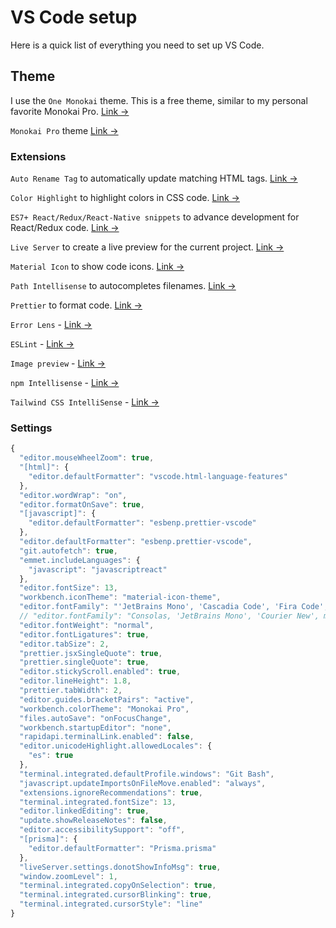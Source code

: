# VS Code setup

Here is a quick list of everything you need to set up VS Code.

## Theme

I use the `One Monokai` theme. This is a free theme, similar to my personal favorite Monokai Pro. [Link &rarr;](https://marketplace.visualstudio.com/items?itemName=azemoh.one-monokai)

`Monokai Pro` theme [Link &rarr;](https://marketplace.visualstudio.com/items?itemName=monokai.theme-monokai-pro-vscode)

### Extensions

`Auto Rename Tag` to automatically update matching HTML tags. [Link &rarr;](https://marketplace.visualstudio.com/items?itemName=formulahendry.auto-rename-tag)

`Color Highlight` to highlight colors in CSS code. [Link &rarr;](https://marketplace.visualstudio.com/items?itemName=naumovs.color-highlight)

`ES7+ React/Redux/React-Native snippets` to advance development for React/Redux code. [Link &rarr;](https://marketplace.visualstudio.com/items?itemName=dsznajder.es7-react-js-snippets)

`Live Server` to create a live preview for the current project. [Link &rarr;](https://marketplace.visualstudio.com/items?itemName=ritwickdey.LiveServer)

`Material Icon` to show code icons. [Link &rarr;](https://marketplace.visualstudio.com/items?itemName=PKief.material-icon-theme)

`Path Intellisense` to autocompletes filenames. [Link &rarr;](https://marketplace.visualstudio.com/items?itemName=christian-kohler.path-intellisense)

`Prettier` to format code. [Link &rarr;](https://marketplace.visualstudio.com/items?itemName=esbenp.prettier-vscode)

`Error Lens` - [Link &rarr;](https://marketplace.visualstudio.com/items?itemName=usernamehw.errorlens)

`ESLint` - [Link &rarr;](https://marketplace.visualstudio.com/items?itemName=dbaeumer.vscode-eslint)

`Image preview` - [Link &rarr;](https://marketplace.visualstudio.com/items?itemName=kisstkondoros.vscode-gutter-preview)

`npm Intellisense` - [Link &rarr;](https://marketplace.visualstudio.com/items?itemName=christian-kohler.npm-intellisense)

`Tailwind CSS IntelliSense` - [Link &rarr;](https://marketplace.visualstudio.com/items?itemName=bradlc.vscode-tailwindcss)

### Settings

```javascript
{
  "editor.mouseWheelZoom": true,
  "[html]": {
    "editor.defaultFormatter": "vscode.html-language-features"
  },
  "editor.wordWrap": "on",
  "editor.formatOnSave": true,
  "[javascript]": {
    "editor.defaultFormatter": "esbenp.prettier-vscode"
  },
  "editor.defaultFormatter": "esbenp.prettier-vscode",
  "git.autofetch": true,
  "emmet.includeLanguages": {
    "javascript": "javascriptreact"
  },
  "editor.fontSize": 13,
  "workbench.iconTheme": "material-icon-theme",
  "editor.fontFamily": "'JetBrains Mono', 'Cascadia Code', 'Fira Code', 'Courier New', monospace",
  // "editor.fontFamily": "Consolas, 'JetBrains Mono', 'Courier New', monospace",
  "editor.fontWeight": "normal",
  "editor.fontLigatures": true,
  "editor.tabSize": 2,
  "prettier.jsxSingleQuote": true,
  "prettier.singleQuote": true,
  "editor.stickyScroll.enabled": true,
  "editor.lineHeight": 1.8,
  "prettier.tabWidth": 2,
  "editor.guides.bracketPairs": "active",
  "workbench.colorTheme": "Monokai Pro",
  "files.autoSave": "onFocusChange",
  "workbench.startupEditor": "none",
  "rapidapi.terminalLink.enabled": false,
  "editor.unicodeHighlight.allowedLocales": {
    "es": true
  },
  "terminal.integrated.defaultProfile.windows": "Git Bash",
  "javascript.updateImportsOnFileMove.enabled": "always",
  "extensions.ignoreRecommendations": true,
  "terminal.integrated.fontSize": 13,
  "editor.linkedEditing": true,
  "update.showReleaseNotes": false,
  "editor.accessibilitySupport": "off",
  "[prisma]": {
    "editor.defaultFormatter": "Prisma.prisma"
  },
  "liveServer.settings.donotShowInfoMsg": true,
  "window.zoomLevel": 1,
  "terminal.integrated.copyOnSelection": true,
  "terminal.integrated.cursorBlinking": true,
  "terminal.integrated.cursorStyle": "line"
}
```
